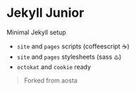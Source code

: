 # Jekyll Junior

Minimal Jekyll setup

- `site` and `pages` scripts (coffeescript ☕️)
- `site` and `pages` stylesheets (sass ♨️)
- `octokat` and `cookie` ready

> Forked from aosta
